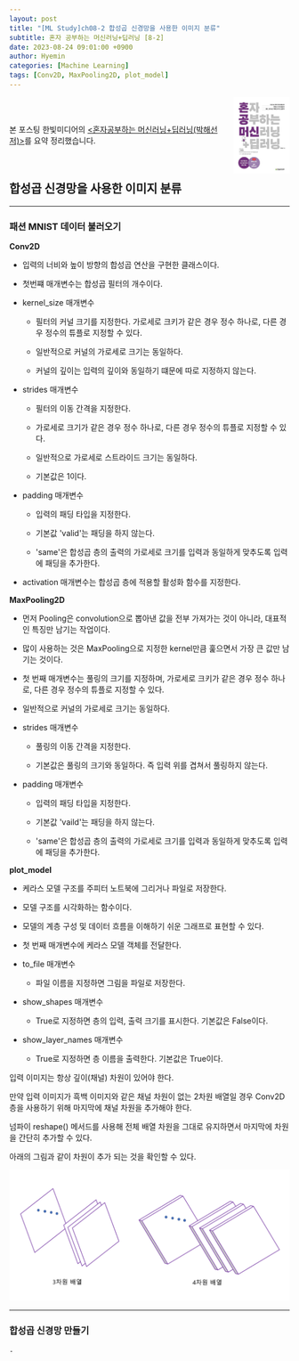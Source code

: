 ```yaml
---
layout: post
title: "[ML Study]ch08-2 합성곱 신경망을 사용한 이미지 분류"
subtitle: 혼자 공부하는 머신러닝+딥러닝 [8-2]
date: 2023-08-24 09:01:00 +0900
author: Hyemin
categories: [Machine Learning]
tags: [Conv2D, MaxPooling2D, plot_model]
---
```

<body>
    <img
    src="/assets/images/post/book_banner.jpg"
    align="right"
    width="20%"
    height="27.2%"
    />
    <br><br>
    <p>본 포스팅 한빛미디어의 <a href="https://product.kyobobook.co.kr/detail/S000001810330"><혼자공부하는 머신러닝+딥러닝(박해선 저)></a>를 요약 정리했습니다.</p>
</body>
<br>

## 합성곱 신경망을 사용한 이미지 분류
------------------
### 패션 MNIST 데이터 불러오기

**Conv2D**

- 입력의 너비와 높이 방향의 합성곱 연산을 구현한 클래스이다.

- 첫번쨰 매개변수는 합성곱 필터의 개수이다.

- kernel_size 매개변수

    - 필터의 커널 크기를 지정한다. 가로세로 크키가 같은 경우 정수 하나로, 다른 경우 정수의 튜플로 지정할 수 있다.

    - 일반적으로 커널의 가로세로 크기는 동일하다.

    - 커널의 깊이는 입력의 깊이와 동일하기 떄문에 따로 지정하지 않는다.

- strides 매개변수

    - 필터의 이동 간격을 지정한다.

    - 가로세로 크기가 같은 경우 정수 하나로, 다른 경우 정수의 튜플로 지정할 수 있다.

    - 일반적으로 가로세로 스트라이드 크기는 동일하다.

    - 기본값은 1이다.

- padding 매개변수

    - 입력의 패딩 타입을 지정한다.

    - 기본값 'valid'는 패딩을 하지 않는다.

    - 'same'은 합성곱 층의 출력의 가로세로 크기를 입력과 동일하게 맞추도록 입력에 패딩을 추가한다.

- activation 매개변수는 합성곱 층에 적용할 활성화 함수를 지정한다.

**MaxPooling2D**

- 먼저 Pooling은 convolution으로 뽑아낸 값을 전부 가져가는 것이 아니라, 대표적인 특징만 남기는 작업이다.

- 많이 사용하는 것은 MaxPooling으로 지정한 kernel만큼 훑으면서 가장 큰 값만 남기는 것이다.

- 첫 번째 매개변수는 풀링의 크기를 지정하며, 가로세로 크키가 같은 경우 정수 하나로, 다른 경우 정수의 튜플로 지정할 수 있다.

- 일반적으로 커널의 가로세로 크기는 동일하다.

- strides 매개변수

    - 풀링의 이동 간격을 지정한다.

    - 기본값은 풀링의 크기와 동일하다. 즉 입력 위를 겹쳐서 풀링하지 않는다.

- padding 매개변수

    - 입력의 패딩 타입을 지정한다.

    - 기본값 'vaild'는 패딩을 하지 않는다.

    - 'same'은 합성곱 층의 출력의 가로세로 크기를 입력과 동일하게 맞추도록 입력에 패딩을 추가한다.

**plot_model**

- 케라스 모델 구조를 주피터 노트북에 그리거나 파일로 저장한다.

- 모델 구조를 시각화하는 함수이다.

- 모델의 계층 구성 및 데이터 흐름을 이해하기 쉬운 그래프로 표현할 수 있다.

- 첫 번째 매개변수에 케라스 모델 객체를 전달한다.

- to_file 매개변수

    - 파일 이름을 지정하면 그림을 파일로 저장한다.

- show_shapes 매개변수

    - True로 지정하면 층의 입력, 출력 크기를 표시한다. 기본값은 False이다.

- show_layer_names 매개변수

    - True로 지정하면 층 이름을 출력한다. 기본값은 True이다.


입력 이미지는 항상 깊이(채널) 차원이 있어야 한다. 

만약 입력 이미지가 흑백 이미지와 같은 채널 차원이 없는 2차원 배열일 경우 Conv2D 층을 사용하기 위해 마지막에 채널 차원을 추가해야 한다.

넘파이 reshape() 메서드를 사용해 전체 배열 차원을 그대로 유지하면서 마지막에 차원을 간단히 추가할 수 있다.

아래의 그림과 같이 차원이 추가 되는 것을 확인할 수 있다.

![1](/assets/images/post/2023-08-22[8-2]/1.차원추가.png)

------------------
### 합성곱 신경망 만들기


    - 



